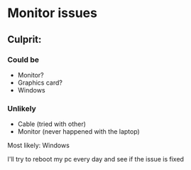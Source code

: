 # Monitor issues

## Culprit:

### Could be
* Monitor?
* Graphics card?
* Windows

### Unlikely
* Cable (tried with other)
* Monitor (never happened with the laptop)

Most likely: Windows


I'll try to reboot my pc every day and see if the issue is fixed
